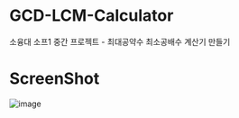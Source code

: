 # GCD-LCM-Calculator
소융대 소프1 중간 프로젝트 - 최대공약수 최소공배수 계산기 만들기

# ScreenShot
![image](https://user-images.githubusercontent.com/55117706/100207476-f89c2480-2f4a-11eb-8520-f5369e7a6353.png)
